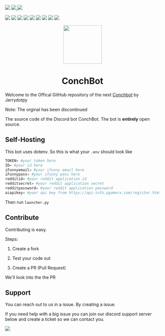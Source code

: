[![](https://img.shields.io/discord/793898305176338453?color=blue&label=Conchbot%20Support%20Server&style=for-the-badge)](https://discord.gg/3vzm7gt9Jy) [ ![](https://img.shields.io/discord/842232034356756502?color=blue&label=Conch%20Development&style=for-the-badge)
](https://discord.gg/FxBVy86nnG) ![](https://img.shields.io/github/repo-size/Jerry-py/ConchBot?color=blue&label=ConchBot%20Size&style=for-the-badge) 

[![](https://img.shields.io/github/issues-raw/Jerry-py/ConchBot?label=Issues&style=for-the-badge)](https://github.com/Jerry-py/ConchBot/issues) [![](https://img.shields.io/github/issues-pr-raw/Jerry-py/ConchBot?label=Pull%20Requests&style=for-the-badge)](https://github.com/Jerry-py/ConchBot/pulls) ![](https://img.shields.io/github/milestones/all/Jerry-py/ConchBot?label=MileStones&style=for-the-badge) ![](https://img.shields.io/github/discussions/Jerry-py/ConchBot?style=for-the-badge) ![](https://img.shields.io/github/downloads/Jerry-py/ConchBot/total?style=for-the-badge) ![](https://img.shields.io/github/languages/count/Jerry-py/ConchBot?label=Programming%20Languages&style=for-the-badge) [![](https://img.shields.io/github/license/Jerry-py/ConchBot?style=for-the-badge)](https://github.com/Jerry-py/ConchBot/blob/master/LICENSE) [![](https://img.shields.io/github/contributors/Jerry-py/ConchBot?style=for-the-badge)](https://github.com/Jerry-py/ConchBot/graphs/contributors) ![](https://img.shields.io/github/languages/top/Jerry-py/ConchBot?style=for-the-badge) 

<p align="center">
	<img src="https://user-images.githubusercontent.com/64660183/146843533-555f7cca-11e5-47d9-b612-5fecdb0ed22b.png" height="125px" width="125px" />
</p>

<h1 align="center">ConchBot</h1>

Welcome to the Offical GitHub repository of the next [Conchbot](https://github.com/Jerry-py/ConchBot) by Jerrydotpy

Note: The orginal has been discontinued

The source code of the Discord bot ConchBot. The bot is **entirely** open source.

## Self-Hosting
This bot uses dotenv. So this is what your `.env` should look like
```py
TOKEN= #your token here
ID= #your id here
iFunnyemail= #your ifunny email here
iFunnypass= #your ifunny pass here
redditid= #your reddit application id
redditsecret= #your reddit application secret
redditpassword= #your reddit application password
aiapikey= #your api key from https://api-info.pgamerx.com/register.html
```

Then run `launcher.py`


## Contribute

Contributing is easy.

Steps:
1. Create a fork

2. Test your code out

3. Create a PR (Pull Request)

We'll look into the the PR



## Support

You can reach out to us in a issue. By creating a issue. 

If you need help with a big issue you can join our discord support server below and create a ticket so we can contact you.

[![](https://img.shields.io/discord/793898305176338453?color=blue&label=Conchbot%20Support%20Server&style=for-the-badge)](https://discord.gg/3vzm7gt9Jy)
